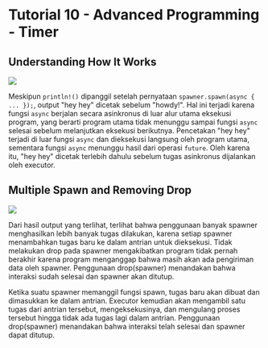 # Tutorial 10 - Advanced Programming - Timer

## Understanding How It Works

<img src="tutorial10-timer/images/1.2 tutorial10.png">

Meskipun `println!()` dipanggil setelah pernyataan `spawner.spawn(async { ... });`, output "hey hey" dicetak sebelum "howdy!". Hal ini terjadi karena fungsi `async` berjalan secara asinkronus di luar alur utama eksekusi program, yang berarti program utama tidak menunggu sampai fungsi `async` selesai sebelum melanjutkan eksekusi berikutnya. Pencetakan "hey hey" terjadi di luar fungsi `async` dan dieksekusi langsung oleh program utama, sementara fungsi `async` menunggu hasil dari operasi `future`. Oleh karena itu, "hey hey" dicetak terlebih dahulu sebelum tugas asinkronus dijalankan oleh executor.

## Multiple Spawn and Removing Drop
<img src="tutorial10-timer/images/1.3.png">

Dari hasil output yang terlihat, terlihat bahwa penggunaan banyak spawner menghasilkan lebih banyak tugas dilakukan, karena setiap spawner menambahkan tugas baru ke dalam antrian untuk dieksekusi. Tidak melakukan drop pada spawner mengakibatkan program tidak pernah berakhir karena program menganggap bahwa masih akan ada pengiriman data oleh spawner. Penggunaan drop(spawner) menandakan bahwa interaksi sudah selesai dan spawner akan ditutup.

Ketika suatu spawner memanggil fungsi spawn, tugas baru akan dibuat dan dimasukkan ke dalam antrian. Executor kemudian akan mengambil satu tugas dari antrian tersebut, mengeksekusinya, dan mengulang proses tersebut hingga tidak ada tugas lagi dalam antrian. Penggunaan drop(spawner) menandakan bahwa interaksi telah selesai dan spawner dapat ditutup.